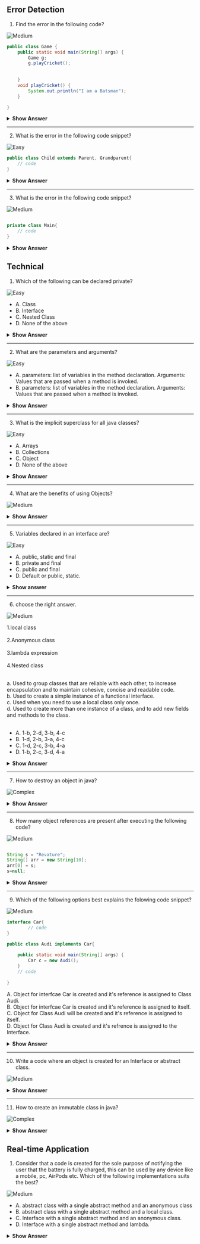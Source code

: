 ## Error Detection

1. Find the error in the following code?

![Medium](https://github.com/revaturelabs/interviewquestions/blob/dev/ComplexityTags/Medium%20(2).svg)

``` java
public class Game {
	public static void main(String[] args) {
		Game g;
		g.playCricket();
		
		
	}
	void playCricket() {
		System.out.println("I am a Batsman");
	}

}

```

<details><summary><b>Show Answer</b></summary>
	
<blockquote>

 The above code creates a compile-time error, The object "g" is declared but not initialized, and It is not possible to use an object of a class without Initializing it.
	
</blockquote>

</details>

---

2. What is the error in the following code snippet?

![Easy](https://github.com/revaturelabs/interviewquestions/blob/dev/ComplexityTags/simple%20(2).svg)

``` java
public class Child extends Parent, Grandparent{
	// code
}
```
<details><summary><b>Show Answer</b></summary>
<blockquote>

 compilation error is caused because a class can extend only one parent class.
</blockquote>

</details>

---

3.  What is the error in the following code snippet?

![Medium](https://github.com/revaturelabs/interviewquestions/blob/dev/ComplexityTags/Medium%20(2).svg)

``` java

private class Main{
	// code	
}

```

<details><summary><b>Show Answer</b></summary>

<blockquote>

compilation error is caused because a class can be public, abstract and final but not private unless it's a nested class.

</blockquote>
	
</details>



## Technical

1. Which of the following can be declared private?

![Easy](https://github.com/revaturelabs/interviewquestions/blob/dev/ComplexityTags/simple%20(2).svg)

- A. Class
- B. Interface
- C. Nested Class
- D. None of the above

<details><summary><b>Show Answer</b></summary>

 > C
	
<details><summary><b>Explanation</b></summary>
	
<blockquote>
classes and interfces can not be declared private, nested classes can be declared private.
</blockquote>

</details>
</details>

---

2. What are the parameters and arguments?

![Easy](https://github.com/revaturelabs/interviewquestions/blob/dev/ComplexityTags/simple%20(2).svg)

- A. parameters: list of variables in the method declaration.
     Arguments:  Values that are passed when a method is invoked.
- B. parameters: list of variables in the method declaration.
     Arguments:  Values that are passed when a method is invoked.
     
<details><summary><b>Show Answer</b></summary> 
	
 > A 
</details>

---

3. What is the implicit superclass for all java classes?

![Easy](https://github.com/revaturelabs/interviewquestions/blob/dev/ComplexityTags/simple%20(2).svg)

- A. Arrays
- B. Collections
- C. Object
- D. None of the above

<details><summary><b>Show Answer</b></summary>

> C
	
<details><summary><b>Explanation</b></summary> 
	
<blockquote>
The default constructor of any class calls the no-arg constructor of the superclass, So, java provides an implicit super class "Object" which has a default constructor.
	</blockquote>

</details>
</details>

---

4. What are the benefits of using Objects?

![Medium](https://github.com/revaturelabs/interviewquestions/blob/dev/ComplexityTags/Medium%20(2).svg)

<details><summary><b>Show Answer</b></summary>
	
<blockquote>
	
- Modularity: the source code for every object can be maintained independently and once an object is created it can be easily propagated inside the system.
- Information hiding: since an object is used to implement methods, the internal working of the class can be hidden using an object.
- Code - reusability:  once an object is created, it can be reused anywhere in the program.
- Pluggability and debugging: if an existing object fails to satisfy the requirements of the developer or causes any abnormality in the code, it can be 
	  deleted.
</blockquote>
	
</details>

---

5. Variables declared in an interface are?

![Easy](https://github.com/revaturelabs/interviewquestions/blob/dev/ComplexityTags/simple%20(2).svg)

- A. public, static and final
- B. private and final
- C. public and final
- D. Default or public, static.


<details> <summary><b>Show answer</b></summary>

 > A
	
<details><summary><b>Explanation</b></summary>

<blockquote>
	
- final: variables in an interface are accessed by many classes and its not ideal, if any of the classes appends the value of the variable. to avoid this
	 variables are declared final.
- public: interfaces are accessed by any class present in any package, so to support this all variables are declared public.
- static: interface itself can't be initialized, so objects of a class are used to access variables, but if a class is imcomplete, an object cant be created.
	   All variables are static so that they can be accessed without an object.
</blockquote>

</details>
</details>

---

6. choose the right answer.

![Medium](https://github.com/revaturelabs/interviewquestions/blob/dev/ComplexityTags/Medium%20(2).svg)

1.local class   <br>                               
2.Anonymous class  <br>                           
3.lambda expression <br>                          
4.Nested class <br>

<br>
a.  Used to group classes that are reliable with each other, to increase encapsulation and to maintain cohesive, concise and readable code.<br>
b. Used to create a simple instance of a functional interface.<br>
c. Used when you need to use a local class only once.<br>
d. Used to create more than one instance of a class, and to add new fields and methods to the class.<br>
<br>


- A. 1-b, 2-d, 3-b, 4-c
- B. 1-d, 2-b, 3-a, 4-c
- C. 1-d, 2-c, 3-b, 4-a
- D. 1-b, 2-c, 3-d, 4-a

<details>
	<summary><b>Show Answer</b></summary>
	
> C

</details>

---

7. How to destroy an object in java?

![Complex](https://github.com/revaturelabs/interviewquestions/blob/dev/ComplexityTags/Complex%20(2).svg)

<details><summary><b>Show Answer</b></summary>

>  An object can not be directly destroid in java. by setting all the references to object as null, the object is eligible for garbage collection.

</details>

---

8. How many object references are present after executing the following code?

![Medium](https://github.com/revaturelabs/interviewquestions/blob/dev/ComplexityTags/Medium%20(2).svg)

``` java

String s = "Revature";
String[] arr = new String[10];
arr[0] = s;
s=null;

```

<details><summary><b>Show Answer</b></summary>
<blockquote>
	
one reference will be left after executing the code snippet(arr[0]--> s).
</blockquote>

</details>

---

9. Which of the following options best explains the folowing code snippet?

![Medium](https://github.com/revaturelabs/interviewquestions/blob/dev/ComplexityTags/Medium%20(2).svg)

``` java
interface Car{
        // code	
}

public class Audi implements Car{
	
	public static void main(String[] args) {
		Car c = new Audi();	
	}
	// code
  
}

```

A. Object for interfcae Car is created and it's reference is assigned to Class Audi.<br>
B. Object for interfcae Car is created and it's reference is assigned to itself.<br>
C. Object for Class Audi will be created and it's reference is assigned to itself.<br>
D. Object for Class Audi is created and it's refrence is assigned to the Interface.

<details><summary><b>Show Answer</b></summary>

> D

<details><summary><b>Explanation</b></summary>
	
<blockquote>

It is not possible to create an object for interface, an Object can be created only for classes and the reference can be assigned to an interface.

</blockquote>
</details>


</details>

---


10.  Write a code where an object is created for an Interface or abstract class.

![Medium](https://github.com/revaturelabs/interviewquestions/blob/dev/ComplexityTags/Medium%20(2).svg)

<details><summary><b>Show Answer</b></summary>
	
<blockquote>
	
- Interfaces and Abstract classes cant be initialized because they have abstract methods, so its not possibel to create an object for an Interface. but while creating an anonymous class an object can be created for interface and abstract method.
	
``` java
	
interface Shape{
	void area();
	void circuference();
}

abstract class Dimension{
	abstract void visibility();
}

public class Circle {
	
	
	public static void main(String[] args) {
		Shape  c = new Shape() {

			@Override
			public void area() {
				System.out.println("3.14*r*r is the area of circle");
				
			}

			@Override
			public void circuference() {
				System.out.println("3.14*r*r is the circufrence of circle");
				
			}
			
			
		};
		
		Dimension d = new Dimension() {
			
			@Override
			void visibility() {
				System.out.println("A circle is 2D object or planar object");
				
			}
		};
		
		
		
	}
	
}

	
	
```
In the above code, obejcts c and d are created for interface Shape and abstract class Dimension.
</blockquote>
	
</details>

---

11. How to create an immutable class in java?

![Complex](https://github.com/revaturelabs/interviewquestions/blob/dev/ComplexityTags/Complex%20(2).svg)

<details><summary><b> Show Answer </b></summary>
<blockquote>
	
A class is considered as imputable if once an object is created, then its contents cant be modified.
	
An immutable class can be created by
1. Declaring all the feilds as private to avoid access. 
2. Declaring the class as final to avoid overriding of methods.
3. Declare class as final to avoid ineritance.
4. intializing data using a parameterized constructor 
5. retriving data using a getter method to avoid getting direct access to the object reference.

</blockquote>
</details>


## Real-time Application

1. Consider that a code is created for the sole purpose of notifying the user that the battery is fully charged, this can be used by any device like a mobile, pc, AirPods etc. Which of the following implementations suits the best?

![Medium](https://github.com/revaturelabs/interviewquestions/blob/dev/ComplexityTags/Medium%20(2).svg)

- A. abstract class with a single abstract method and an anonymous class
- B. abstract class with a single abstract method and a local class.
- C. Interface with a single abstract method and an anonymous class.
- D. Interface with a single abstract method and lambda.

<details>
<summary><b>Show Answer</b></summary>
	
> D
<details><summary><b>Explanation</b></summary>
	
<blockquote>
A code with a single purpose translates to a class/ interface with a single method, functional interface is the best way to implement this scenario and lambda implementation in each device, makes the code concise, easily readable and maintainable.

</blockquote>
</details>
</details>














